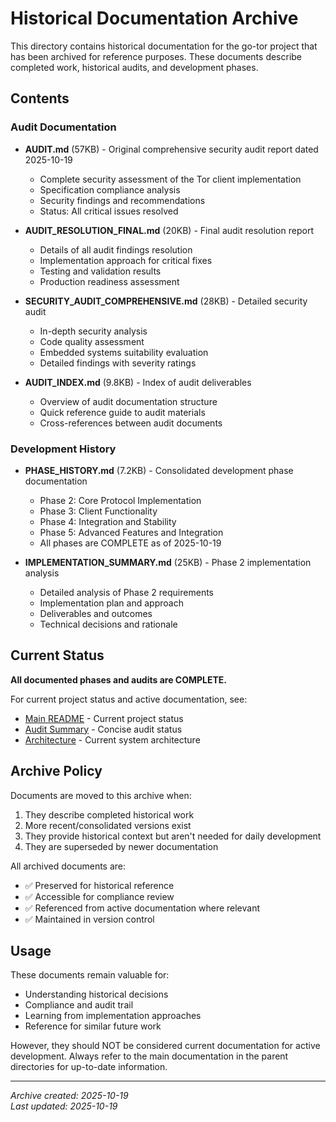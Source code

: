 # Historical Documentation Archive

This directory contains historical documentation for the go-tor project that has been archived for reference purposes. These documents describe completed work, historical audits, and development phases.

## Contents

### Audit Documentation

- **AUDIT.md** (57KB) - Original comprehensive security audit report dated 2025-10-19
  - Complete security assessment of the Tor client implementation
  - Specification compliance analysis
  - Security findings and recommendations
  - Status: All critical issues resolved

- **AUDIT_RESOLUTION_FINAL.md** (20KB) - Final audit resolution report
  - Details of all audit findings resolution
  - Implementation approach for critical fixes
  - Testing and validation results
  - Production readiness assessment

- **SECURITY_AUDIT_COMPREHENSIVE.md** (28KB) - Detailed security audit
  - In-depth security analysis
  - Code quality assessment
  - Embedded systems suitability evaluation
  - Detailed findings with severity ratings

- **AUDIT_INDEX.md** (9.8KB) - Index of audit deliverables
  - Overview of audit documentation structure
  - Quick reference guide to audit materials
  - Cross-references between audit documents

### Development History

- **PHASE_HISTORY.md** (7.2KB) - Consolidated development phase documentation
  - Phase 2: Core Protocol Implementation
  - Phase 3: Client Functionality  
  - Phase 4: Integration and Stability
  - Phase 5: Advanced Features and Integration
  - All phases are COMPLETE as of 2025-10-19

- **IMPLEMENTATION_SUMMARY.md** (25KB) - Phase 2 implementation analysis
  - Detailed analysis of Phase 2 requirements
  - Implementation plan and approach
  - Deliverables and outcomes
  - Technical decisions and rationale

## Current Status

**All documented phases and audits are COMPLETE.**

For current project status and active documentation, see:
- [Main README](../../README.md) - Current project status
- [Audit Summary](../../AUDIT_SUMMARY.md) - Concise audit status
- [Architecture](../ARCHITECTURE.md) - Current system architecture

## Archive Policy

Documents are moved to this archive when:
1. They describe completed historical work
2. More recent/consolidated versions exist
3. They provide historical context but aren't needed for daily development
4. They are superseded by newer documentation

All archived documents are:
- ✅ Preserved for historical reference
- ✅ Accessible for compliance review
- ✅ Referenced from active documentation where relevant
- ✅ Maintained in version control

## Usage

These documents remain valuable for:
- Understanding historical decisions
- Compliance and audit trail
- Learning from implementation approaches
- Reference for similar future work

However, they should NOT be considered current documentation for active development. Always refer to the main documentation in the parent directories for up-to-date information.

---

*Archive created: 2025-10-19*  
*Last updated: 2025-10-19*
